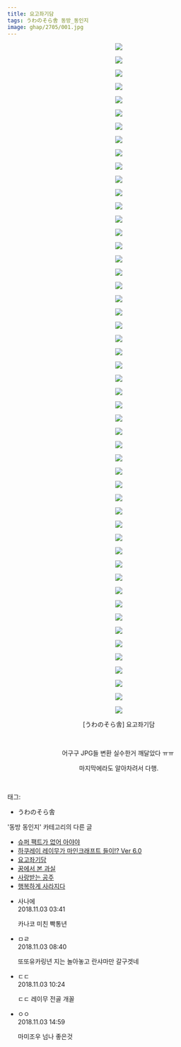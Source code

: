 ```yaml
---
title: 요고좌기담
tags: うわのそら舎 동방_동인지
image: ghap/2705/001.jpg
---
```

<div class="article">
<p style="text-align: center; clear: none; float: none;"><img src="{{ site.nasurl }}/ghap/2705/001.jpg"/></p>
<p style="text-align: center; clear: none; float: none;"><img src="{{ site.nasurl }}/ghap/2705/002.jpg"/></p>
<p style="text-align: center; clear: none; float: none;"><img src="{{ site.nasurl }}/ghap/2705/003.jpg"/></p>
<p style="text-align: center; clear: none; float: none;"><img src="{{ site.nasurl }}/ghap/2705/004.jpg"/></p>
<p style="text-align: center; clear: none; float: none;"><img src="{{ site.nasurl }}/ghap/2705/005.jpg"/></p>
<p style="text-align: center; clear: none; float: none;"><img src="{{ site.nasurl }}/ghap/2705/006.jpg"/></p>
<p style="text-align: center; clear: none; float: none;"><img src="{{ site.nasurl }}/ghap/2705/007.jpg"/></p>
<p style="text-align: center; clear: none; float: none;"><img src="{{ site.nasurl }}/ghap/2705/008.jpg"/></p>
<p style="text-align: center; clear: none; float: none;"><img src="{{ site.nasurl }}/ghap/2705/009.jpg"/></p>
<p style="text-align: center; clear: none; float: none;"><img src="{{ site.nasurl }}/ghap/2705/010.jpg"/></p>
<p style="text-align: center; clear: none; float: none;"><img src="{{ site.nasurl }}/ghap/2705/011.jpg"/></p>
<p style="text-align: center; clear: none; float: none;"><img src="{{ site.nasurl }}/ghap/2705/012.jpg"/></p>
<p style="text-align: center; clear: none; float: none;"><img src="{{ site.nasurl }}/ghap/2705/013.jpg"/></p>
<p style="text-align: center; clear: none; float: none;"><img src="{{ site.nasurl }}/ghap/2705/014.jpg"/></p>
<p style="text-align: center; clear: none; float: none;"><img src="{{ site.nasurl }}/ghap/2705/015.jpg"/></p>
<p style="text-align: center; clear: none; float: none;"><img src="{{ site.nasurl }}/ghap/2705/016.jpg"/></p>
<p style="text-align: center; clear: none; float: none;"><img src="{{ site.nasurl }}/ghap/2705/017.jpg"/></p>
<p style="text-align: center; clear: none; float: none;"><img src="{{ site.nasurl }}/ghap/2705/018.jpg"/></p>
<p style="text-align: center; clear: none; float: none;"><img src="{{ site.nasurl }}/ghap/2705/019.jpg"/></p>
<p style="text-align: center; clear: none; float: none;"><img src="{{ site.nasurl }}/ghap/2705/020.jpg"/></p>
<p style="text-align: center; clear: none; float: none;"><img src="{{ site.nasurl }}/ghap/2705/021.jpg"/></p>
<p style="text-align: center; clear: none; float: none;"><img src="{{ site.nasurl }}/ghap/2705/022.jpg"/></p>
<p style="text-align: center; clear: none; float: none;"><img src="{{ site.nasurl }}/ghap/2705/023.jpg"/></p>
<p style="text-align: center; clear: none; float: none;"><img src="{{ site.nasurl }}/ghap/2705/024.jpg"/></p>
<p style="text-align: center; clear: none; float: none;"><img src="{{ site.nasurl }}/ghap/2705/025.jpg"/></p>
<p style="text-align: center; clear: none; float: none;"><img src="{{ site.nasurl }}/ghap/2705/026.jpg"/></p>
<p style="text-align: center; clear: none; float: none;"><img src="{{ site.nasurl }}/ghap/2705/027.jpg"/></p>
<p style="text-align: center; clear: none; float: none;"><img src="{{ site.nasurl }}/ghap/2705/028.jpg"/></p>
<p style="text-align: center; clear: none; float: none;"><img src="{{ site.nasurl }}/ghap/2705/029.jpg"/></p>
<p style="text-align: center; clear: none; float: none;"><img src="{{ site.nasurl }}/ghap/2705/030.jpg"/></p>
<p style="text-align: center; clear: none; float: none;"><img src="{{ site.nasurl }}/ghap/2705/031.jpg"/></p>
<p style="text-align: center; clear: none; float: none;"><img src="{{ site.nasurl }}/ghap/2705/032.jpg"/></p>
<p style="text-align: center; clear: none; float: none;"><img src="{{ site.nasurl }}/ghap/2705/033.jpg"/></p>
<p style="text-align: center; clear: none; float: none;"><img src="{{ site.nasurl }}/ghap/2705/034.jpg"/></p>
<p style="text-align: center; clear: none; float: none;"><img src="{{ site.nasurl }}/ghap/2705/035.jpg"/></p>
<p style="text-align: center; clear: none; float: none;"><img src="{{ site.nasurl }}/ghap/2705/036.jpg"/></p>
<p style="text-align: center; clear: none; float: none;"><img src="{{ site.nasurl }}/ghap/2705/037.jpg"/></p>
<p style="text-align: center; clear: none; float: none;"><img src="{{ site.nasurl }}/ghap/2705/038.jpg"/></p>
<p style="text-align: center; clear: none; float: none;"><img src="{{ site.nasurl }}/ghap/2705/039.jpg"/></p>
<p style="text-align: center; clear: none; float: none;"><img src="{{ site.nasurl }}/ghap/2705/040.jpg"/></p>
<p style="text-align: center; clear: none; float: none;"><img src="{{ site.nasurl }}/ghap/2705/041.jpg"/></p>
<p style="text-align: center; clear: none; float: none;"><img src="{{ site.nasurl }}/ghap/2705/042.jpg"/></p>
<p style="text-align: center; clear: none; float: none;"><img src="{{ site.nasurl }}/ghap/2705/043.jpg"/></p>
<p style="text-align: center; clear: none; float: none;"><img src="{{ site.nasurl }}/ghap/2705/044.jpg"/></p>
<p style="text-align: center; clear: none; float: none;"><img src="{{ site.nasurl }}/ghap/2705/045.jpg"/></p>
<p style="text-align: center; clear: none; float: none;"><img src="{{ site.nasurl }}/ghap/2705/046.jpg"/></p>
<p style="text-align: center; clear: none; float: none;"><img src="{{ site.nasurl }}/ghap/2705/047.jpg"/></p>
<p style="text-align: center; clear: none; float: none;"><img src="{{ site.nasurl }}/ghap/2705/048.jpg"/></p>
<p style="text-align: center; clear: none; float: none;"><img src="{{ site.nasurl }}/ghap/2705/049.jpg"/></p>
<p style="text-align: center; clear: none; float: none;"><img src="{{ site.nasurl }}/ghap/2705/050.jpg"/></p>
<p style="text-align: center; clear: none; float: none;"><img src="{{ site.nasurl }}/ghap/2705/051.jpg"/></p>
<p style="text-align: center; clear: none; float: none;">[うわのそら舎] 요고좌기담</p>
<p style="text-align: center; clear: none; float: none;"><br/></p>
<p style="text-align: center; clear: none; float: none;">어구구 JPG들 변환 실수한거 깨달았다 ㅠㅠ </p>
<p style="text-align: center; clear: none; float: none;">마지막에라도 알아차려서 다행.</p>
<p><br/></p>
</div><div class="tagTrail">
<p>태그: </p>
<ul>
<li>うわのそら舎</li>
</ul>
</div><div class="another">
<p>'동방 동인지' 카테고리의 다른 글</p>
<ul>
<li><a href="/2016-11-01-ghap_2707">슈퍼 팩트가 없어 아야야</a></li>
<li><a href="/2016-11-01-ghap_2706">하쿠레이 레이무가 마인크래프트 들이!? Ver 6.0</a></li>
<li><a href="/2016-10-30-ghap_2705">요고좌기담</a></li>
<li><a href="/2016-10-30-ghap_2704">꿈에서 본 과실</a></li>
<li><a href="/2016-10-30-ghap_2703">사랑받는 공주</a></li>
<li><a href="/2016-10-30-ghap_2702">행복하게 사라지다</a></li>
</ul>
</div><div class="cb_module cb_fluid">
<div class="cb_wrt cb_profile">
<div class="comment">
<ul>
<li class="cb_thumb_off" id="comment15366847">
<div class="cb_comment_area">
<div class="cb_info_area">
<div class="cb_section">
<span class="cb_nick_name">사나에</span>
</div>
<div class="cb_section">
<span class="cb_date">2018.11.03 03:41 </span>
</div>
</div>
<div class="cb_dsc_comment">
<p class="cb_dsc">
											카나코 미친 빡통년
										</p>
</div>
</div></li>
<li class="cb_thumb_off" id="comment15366892">
<div class="cb_comment_area">
<div class="cb_info_area">
<div class="cb_section">
<span class="cb_nick_name">ㅁㄹ</span>
</div>
<div class="cb_section">
<span class="cb_date">2018.11.03 08:40 </span>
</div>
</div>
<div class="cb_dsc_comment">
<p class="cb_dsc">
											또또유카링년 지는 놀아놓고 란샤마만 갈구겟네
										</p>
</div>
</div></li>
<li class="cb_thumb_off" id="comment15366920">
<div class="cb_comment_area">
<div class="cb_info_area">
<div class="cb_section">
<span class="cb_nick_name">ㄷㄷ</span>
</div>
<div class="cb_section">
<span class="cb_date">2018.11.03 10:24 </span>
</div>
</div>
<div class="cb_dsc_comment">
<p class="cb_dsc">
											ㄷㄷ 레이무 전골 개꼴
										</p>
</div>
</div></li>
<li class="cb_thumb_off" id="comment15366970">
<div class="cb_comment_area">
<div class="cb_info_area">
<div class="cb_section">
<span class="cb_nick_name">ㅇㅇ</span>
</div>
<div class="cb_section">
<span class="cb_date">2018.11.03 14:59 </span>
</div>
</div>
<div class="cb_dsc_comment">
<p class="cb_dsc">
											마미조우 넘나 좋은것 
										</p>
</div>
</div></li>
</ul>
</div>
</div><!-- commentList close -->
</div>